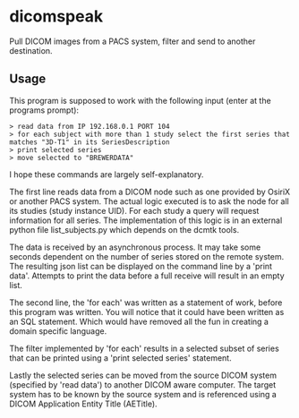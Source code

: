 # dicomspeak
Pull DICOM images from a PACS system, filter and send to another destination.

## Usage
This program is supposed to work with the following input (enter at the programs prompt):
```
> read data from IP 192.168.0.1 PORT 104
> for each subject with more than 1 study select the first series that matches "3D-T1" in its SeriesDescription
> print selected series
> move selected to "BREWERDATA"
```

I hope these commands are largely self-explanatory.

The first line reads data from a DICOM node such as one provided by OsiriX or another PACS
system. The actual logic executed is to ask the node for all its studies (study instance UID).
For each study a query will request information for all series. The implementation of this
logic is in an external python file list_subjects.py which depends on the dcmtk tools.

The data is received by an asynchronous process. It may take some seconds dependent on the number
of series stored on the remote system. The resulting json list can be displayed on the command line
by a 'print data'. Attempts to print the data before a full receive will result in an empty list.

The second line, the 'for each' was written as a statement of work, before this program
was written. You will notice that it could have been written as an SQL statement. Which would
have removed all the fun in creating a domain specific language.

The filter implemented by 'for each' results in a selected subset of series that can be printed
using a 'print selected series' statement.

Lastly the selected series can be moved from the source DICOM system (specified by 'read data') to
another DICOM aware computer. The target system has to be known by the source system and is
referenced using a DICOM Application Entity Title (AETitle).
